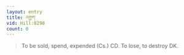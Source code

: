 ```yaml
---
layout: entry
title: འགྱག་
vid: Hill:0298
count: 0
---
```

> To be sold, spend, expended (Cs\.) CD\. To lose, to destroy DK\.


